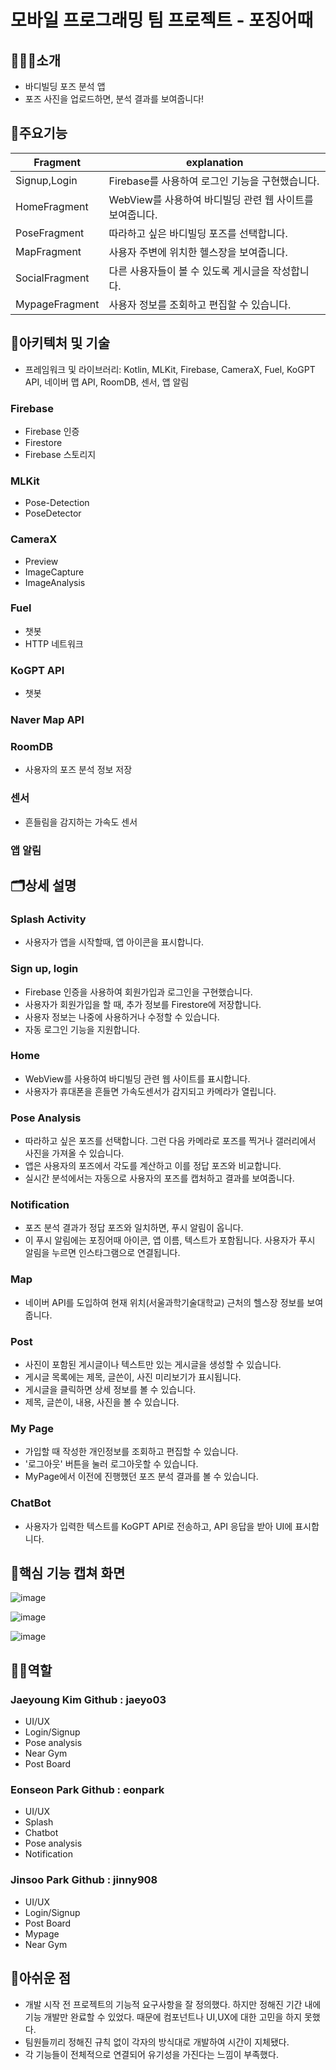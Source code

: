 # 모바일 프로그래밍 팀 프로젝트 - 포징어때

## 🧑🏻‍💻소개
- 바디빌딩 포즈 분석 앱
- 포즈 사진을 업로드하면, 분석 결과를 보여줍니다!
  </br>

## 🎉주요기능
| Fragment       | explanation                               |
|----------------|-------------------------------------------|
| Signup,Login   | Firebase를 사용하여 로그인 기능을 구현했습니다. |
| HomeFragment   | WebView를 사용하여 바디빌딩 관련 웹 사이트를 보여줍니다.                |
| PoseFragment   | 따라하고 싶은 바디빌딩 포즈를 선택합니다.  |
| MapFragment    | 사용자 주변에 위치한 헬스장을 보여줍니다.          |
| SocialFragment | 다른 사용자들이 볼 수 있도록 게시글을 작성합니다.  |
| MypageFragment | 사용자 정보를 조회하고 편집할 수 있습니다.        |

## 🔧아키텍처 및 기술
- 프레임워크 및 라이브러리: Kotlin, MLKit, Firebase, CameraX, Fuel, KoGPT API, 네이버 맵 API, RoomDB, 센서, 앱 알림
  
### Firebase
- Firebase 인증
- Firestore
- Firebase 스토리지

### MLKit
- Pose-Detection
- PoseDetector

### CameraX
- Preview
- ImageCapture
- ImageAnalysis

### Fuel
- 챗봇
- HTTP 네트워크

### KoGPT API
- 챗봇
  
### Naver Map API

### RoomDB
- 사용자의 포즈 분석 정보 저장

### 센서
- 흔들림을 감지하는 가속도 센서

### 앱 알림


## 🗂️상세 설명
### Splash Activity
- 사용자가 앱을 시작할때, 앱 아이콘을 표시합니다.

### Sign up, login
- Firebase 인증을 사용하여 회원가입과 로그인을 구현했습니다.
- 사용자가 회원가입을 할 때, 추가 정보를 Firestore에 저장합니다.
- 사용자 정보는 나중에 사용하거나 수정할 수 있습니다.
- 자동 로그인 기능을 지원합니다.

### Home
- WebView를 사용하여 바디빌딩 관련 웹 사이트를 표시합니다.
- 사용자가 휴대폰을 흔들면 가속도센서가 감지되고 카메라가 열립니다.

### Pose Analysis
- 따라하고 싶은 포즈를 선택합니다. 그런 다음 카메라로 포즈를 찍거나 갤러리에서 사진을 가져올 수 있습니다.
- 앱은 사용자의 포즈에서 각도를 계산하고 이를 정답 포즈와 비교합니다.
- 실시간 분석에서는 자동으로 사용자의 포즈를 캡처하고 결과를 보여줍니다.

### Notification
- 포즈 분석 결과가 정답 포즈와 일치하면, 푸시 알림이 옵니다.
- 이 푸시 알림에는 포징어때 아이콘, 앱 이름, 텍스트가 포함됩니다. 사용자가 푸시 알림을 누르면 인스타그램으로 연결됩니다.

### Map
- 네이버 API를 도입하여 현재 위치(서울과학기술대학교) 근처의 헬스장 정보를 보여줍니다.

### Post
- 사진이 포함된 게시글이나 텍스트만 있는 게시글을 생성할 수 있습니다.
- 게시글 목록에는 제목, 글쓴이, 사진 미리보기가 표시됩니다.
- 게시글을 클릭하면 상세 정보를 볼 수 있습니다.
- 제목, 글쓴이, 내용, 사진을 볼 수 있습니다.

### My Page
- 가입할 때 작성한 개인정보를 조회하고 편집할 수 있습니다.
- '로그아웃' 버튼을 눌러 로그아웃할 수 있습니다.
- MyPage에서 이전에 진행했던 포즈 분석 결과를 볼 수 있습니다.

### ChatBot
- 사용자가 입력한 텍스트를 KoGPT API로 전송하고, API 응답을 받아 UI에 표시합니다.

## 📱핵심 기능 캡쳐 화면
![image](https://github.com/jaeyo03/PosingOttae/assets/137462767/3c7d6dc4-eac7-4dba-a33a-118610d37ac1)

![image](https://github.com/jaeyo03/PosingOttae/assets/137462767/3946447f-c979-4db9-9f0b-44d3c5f39cb5)

![image](https://github.com/jaeyo03/PosingOttae/assets/137462767/0c37ea45-87ad-4f11-9334-38a5c9bd8094)

## 🧑‍💻역할
### Jaeyoung Kim   Github : jaeyo03
- UI/UX
- Login/Signup
- Pose analysis
- Near Gym
- Post Board

### Eonseon Park   Github : eonpark
- UI/UX
- Splash
- Chatbot
- Pose analysis
- Notification

### Jinsoo Park    Github : jinny908
- UI/UX
- Login/Signup
- Post Board
- Mypage 
- Near Gym

## 🤔아쉬운 점
- 개발 시작 전 프로젝트의 기능적 요구사항을 잘 정의했다. 하지만 정해진 기간 내에 기능 개발만 완료할 수 있었다. 때문에 컴포넌트나 UI,UX에 대한 고민을 하지 못했다.
- 팀원들끼리 정해진 규칙 없이 각자의 방식대로 개발하여 시간이 지체됐다.
- 각 기능들이 전체적으로 연결되어 유기성을 가진다는 느낌이 부족했다.
  
